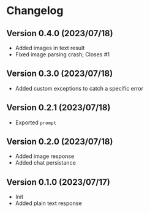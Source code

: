 # Changelog

## Version 0.4.0 (2023/07/18)

- Added images in text result
- Fixed image parsing crash; Closes #1

## Version 0.3.0 (2023/07/18)

- Added custom exceptions to catch a specific error

## Version 0.2.1 (2023/07/18)

- Exported `prompt`

## Version 0.2.0 (2023/07/18)

- Added image response
- Added chat persistance

## Version 0.1.0 (2023/07/17)

- Init
- Added plain text response
